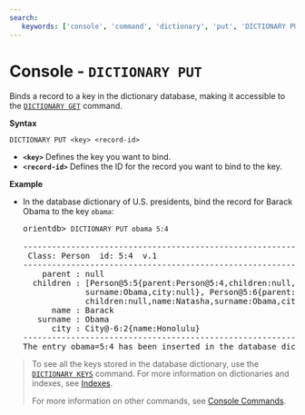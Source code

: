 ```yaml
---
search:
   keywords: ['console', 'command', 'dictionary', 'put', 'DICTIONARY PUT']
---
```


<!-- proofread 2015-01-07 SAM -->

# Console - `DICTIONARY PUT`

Binds a record to a key in the dictionary database, making it accessible to the [`DICTIONARY GET`](Console-Command-Dictionary-Get.md) command.

**Syntax**

```
DICTIONARY PUT <key> <record-id>
```
- **`<key>`** Defines the key you want to bind.
- **`<record-id>`** Defines the ID for the record you want to bind to the key.


**Example**

- In the database dictionary of U.S. presidents, bind the record for Barack Obama to the key `obama`:

  <pre>
  orientdb> <code class="lang-sql userinput">DICTIONARY PUT obama 5:4</code>

  ------------------------------------------------------------------------
   Class: Person  id: 5:4  v.1
  ------------------------------------------------------------------------
      parent : null
    children : [Person@5:5{parent:Person@5:4,children:null,name:Malia Ann,
               surname:Obama,city:null}, Person@5:6{parent:Person@5:4,
               children:null,name:Natasha,surname:Obama,city:null}]
        name : Barack
     surname : Obama
        city : City@-6:2{name:Honolulu}
  ------------------------------------------------------------------------
  The entry obama=5:4 has been inserted in the database dictionary
  </pre>


>To see all the keys stored in the database dictionary, use the [`DICTIONARY KEYS`](Console-Command-Dictionary-Keys.md) command.  For more information on dictionaries and indexes, see [Indexes](../Indexes.md).
>
>For more information on other commands, see [Console Commands](Console-Commands.md).
